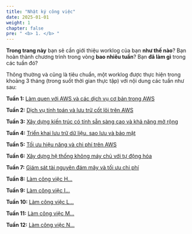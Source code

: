 ```yaml
---
title: "Nhật ký công việc"
date: 2025-01-01
weight: 1
chapter: false
pre: " <b> 1. </b> "
---
```


**Trong trang này** bạn sẽ cần giới thiệu worklog của bạn **như thế nào**? Bạn hoàn thành chương trình trong vòng **bao nhiêu tuần**? Bạn **đã làm gì** trong các tuần đó?


Thông thường và cũng là tiêu chuẩn, một worklog được thực hiện trong khoảng 3 tháng (trong suốt thời gian thực tập) với nội dung các tuần như sau:

**Tuần 1:** [Làm quen với AWS và các dịch vụ cơ bản trong AWS](1.1-week1/)

**Tuần 2:** [Dịch vụ tính toán và lưu trữ cốt lõi trên AWS](1.2-week2/)

**Tuần 3:** [Xây dựng kiến trúc có tính sẵn sàng cao và khả năng mở rộng](1.3-week3/)

**Tuần 4:** [Triển khai lưu trữ dữ liệu, sao lưu và bảo mật](1.4-week4/)

**Tuần 5:** [Tối ưu hiệu năng và chi phí trên AWS](1.5-week5/)

**Tuần 6:** [Xây dựng hệ thống không máy chủ với tự động hóa](1.6-week6/)

**Tuần 7:** [Giám sát tài nguyên đám mây và tối ưu chi phí](1.7-week7/)

**Tuần 8:** [Làm công việc H...](1.8-week8/)

**Tuần 9:** [Làm công việc I...](1.9-week9/)

**Tuần 10:** [Làm công việc L...](1.10-week10/)

**Tuần 11:** [Làm công việc M...](1.11-week11/)

**Tuần 12:** [Làm công việc N...](1.12-week12/)